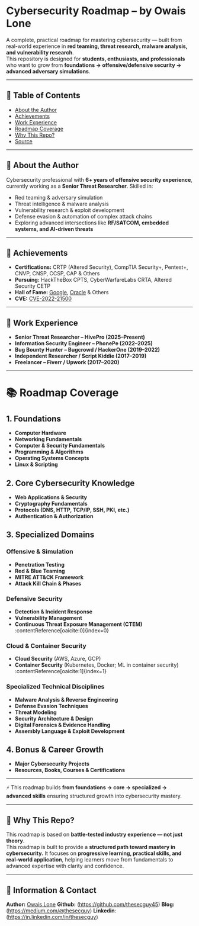# Cybersecurity Roadmap – by Owais Lone

A complete, practical roadmap for mastering cybersecurity — built from real-world experience in **red teaming, threat research, malware analysis, and vulnerability research**.  
This repository is designed for **students, enthusiasts, and professionals** who want to grow from **foundations → offensive/defensive security → advanced adversary simulations**.  

---

## 📑 Table of Contents
- [About the Author](#-about-the-author)
- [Achievements](#-achievements)
- [Work Experience](#-work-experience)
- [Roadmap Coverage](#-roadmap-coverage)
- [Why This Repo?](#-why-this-repo)
- [Source](#-source)

---

## 🔹 About the Author  

Cybersecurity professional with **6+ years of offensive security experience**, currently working as a **Senior Threat Researcher**. Skilled in:  

- Red teaming & adversary simulation  
- Threat intelligence & malware analysis  
- Vulnerability research & exploit development  
- Defense evasion & automation of complex attack chains  
- Exploring advanced intersections like **RF/SATCOM, embedded systems, and AI-driven threats**  

---

## 🔹 Achievements  

- **Certifications:** CRTP (Altered Security), CompTIA Security+, Pentest+, CNVP, CNSP, CCSP, CAP & Others  
- **Pursuing:** HackTheBox CPTS, CyberWarfareLabs CRTA, Altered Security CETP  
- **Hall of Fame:** [Google](https://bughunters.google.com/leaderboard/honorable-mentions), [Oracle](https://cve.mitre.org/cgi-bin/cvename.cgi?name=CVE-2022-21500) & Others  
- **CVE:** [CVE-2022-21500](https://cve.mitre.org/cgi-bin/cvename.cgi?name=CVE-2022-21500)  

---

## 🔹 Work Experience  

- **Senior Threat Researcher – HivePro (2025–Present)**  
- **Information Security Engineer – PhonePe (2022–2025)**  
- **Bug Bounty Hunter – Bugcrowd / HackerOne (2019–2022)**  
- **Independent Researcher / Script Kiddie (2017–2019)**  
- **Freelancer – Fiverr / Upwork (2017–2020)**  

---

# 📚 Roadmap Coverage

## 1. Foundations
- **Computer Hardware**
- **Networking Fundamentals**
- **Computer & Security Fundamentals**
- **Programming & Algorithms**
- **Operating Systems Concepts**
- **Linux & Scripting**

## 2. Core Cybersecurity Knowledge
- **Web Applications & Security**
- **Cryptography Fundamentals**
- **Protocols (DNS, HTTP, TCP/IP, SSH, PKI, etc.)**
- **Authentication & Authorization**

## 3. Specialized Domains

###  Offensive & Simulation
- **Penetration Testing**
- **Red & Blue Teaming**
- **MITRE ATT&CK Framework**
- **Attack Kill Chain & Phases**

###  Defensive Security
- **Detection & Incident Response**
- **Vulnerability Management**
- **Continuous Threat Exposure Management (CTEM)** :contentReference[oaicite:0]{index=0}

###  Cloud & Container Security
- **Cloud Security** (AWS, Azure, GCP)
- **Container Security** (Kubernetes, Docker; ML in container security) :contentReference[oaicite:1]{index=1}

###  Specialized Technical Disciplines
- **Malware Analysis & Reverse Engineering**
- **Defense Evasion Techniques**
- **Threat Modeling**
- **Security Architecture & Design**
- **Digital Forensics & Evidence Handling**
- **Assembly Language & Exploit Development**

## 4. Bonus & Career Growth
- **Major Cybersecurity Projects**
- **Resources, Books, Courses & Certifications**

---

⚡ This roadmap builds **from foundations → core → specialized → advanced skills** ensuring structured growth into cybersecurity mastery.


---

## 🔹 Why This Repo?  

This roadmap is based on **battle-tested industry experience — not just theory**.  
This roadmap is built to provide a **structured path toward mastery in cybersecurity.**
It focuses on **progressive learning, practical skills, and real-world application**, helping learners move from fundamentals to advanced expertise with clarity and confidence.

---

## 🔹 Information & Contact  

**Author:**   [Owais Lone](https://owaislone.com)
**Github:**   (https://github.com/thesecguy45)
**Blog:**     (https://medium.com/@thesecguy)
**Linkedin**: (https://in.linkedin.com/in/thesecguy)
